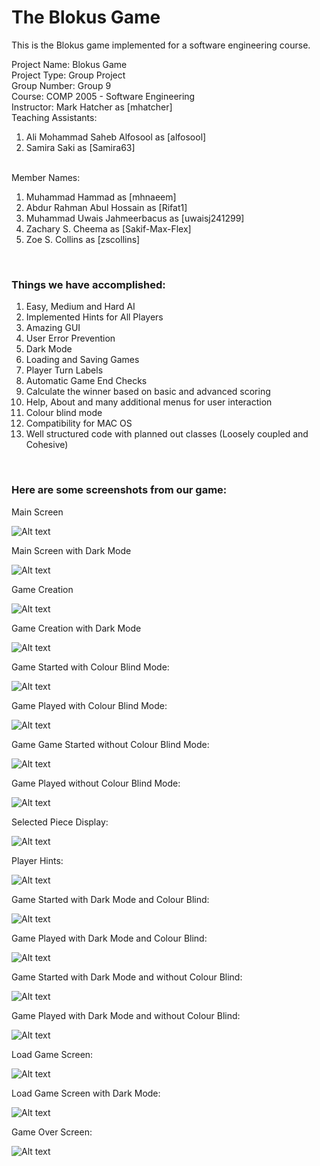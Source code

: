 <h1>The Blokus Game</h1>

This is the Blokus game implemented for a software engineering course. 


Project Name: Blokus Game </br>
Project Type: Group Project </br>
Group Number: Group 9 </br>
Course: COMP 2005 - Software Engineering </br>
Instructor: Mark Hatcher as [mhatcher] </br>
Teaching Assistants: </br>
<ol>
  <li>Ali Mohammad Saheb Alfosool as [alfosool] </li>
  <li>Samira Saki as [Samira63] </li>
</ol>
<br>
Member Names:
<ol>
  <li>Muhammad Hammad as [mhnaeem]</li>
  <li>Abdur Rahman Abul Hossain as [Rifat1]</li>
  <li>Muhammad Uwais Jahmeerbacus as [uwaisj241299]</li>
  <li>Zachary S. Cheema as [Sakif-Max-Flex]</li>
  <li>Zoe S. Collins as [zscollins]</li>	
</ol>
<br>
<h3>Things we have accomplished:</h3>
<ol>
  <li>Easy, Medium and Hard AI</li>
  <li>Implemented Hints for All Players</li>
  <li>Amazing GUI</li>
  <li>User Error Prevention</li>
  <li>Dark Mode</li>
  <li>Loading and Saving Games</li>
  <li>Player Turn Labels</li>
  <li>Automatic Game End Checks</li>
  <li>Calculate the winner based on basic and advanced scoring</li>
  <li>Help, About and many additional menus for user interaction</li>
  <li>Colour blind mode</li>
  <li>Compatibility for MAC OS</li>
  <li>Well structured code with planned out classes (Loosely coupled and Cohesive)</li>
</ol>

<br>

<h3>Here are some screenshots from our game:</h3>

<p>Main Screen</p>

![Alt text](Screenshots/MainScreenWithOutDarkMode.PNG?raw=true "MainScreenWithOutDarkMode.PNG")

<p>Main Screen with Dark Mode</p>

![Alt text](Screenshots/MainScreenWithDarkMode.PNG?raw=true "MainScreenWithDarkMode.PNG")

<p>Game Creation</p>

![Alt text](Screenshots/GameCreationWithOutDarkMode.PNG?raw=true "GameCreationWithOutDarkMode.PNG")

<p>Game Creation with Dark Mode</p>

![Alt text](Screenshots/GameCreationWithDarkMode.PNG?raw=true "GameCreationWithOutDarkMode.PNG")

<p>Game Started with Colour Blind Mode:</p>

![Alt text](Screenshots/StartedGameWithColourBlind.PNG?raw=true "StartedGameWithColourBlind.PNG")

<p>Game Played with Colour Blind Mode:</p>

![Alt text](Screenshots/GamePlayedWithColourBlind.PNG?raw=true "GamePlayedWithColourBlind.PNG")

<p>Game Game Started without Colour Blind Mode:</p>

![Alt text](Screenshots/GameStartedWithOutColourBlind.PNG?raw=true "GameStartedWithOutColourBlind.PNG")

<p>Game Played without Colour Blind Mode:</p>

![Alt text](Screenshots/GamePlayedWithOutColourBlind.PNG?raw=true "GamePlayedWithOutColourBlind.PNG")

<p>Selected Piece Display:</p>

![Alt text](Screenshots/SelectedPieceWindow.PNG?raw=true "SelectedPieceWindow.PNG")

<p>Player Hints:</p>

![Alt text](Screenshots/PlayerHint.PNG?raw=true "PlayerHint.PNG")

<p>Game Started with Dark Mode and Colour Blind:</p>

![Alt text](Screenshots/GameStartedWithDarkModeAndColourBlind.PNG?raw=true "GameStartedWithDarkModeAndColourBlind.PNG")

<p>Game Played with Dark Mode and Colour Blind:</p>

![Alt text](Screenshots/GamePlayedWithDarkModeAndColourBlind.PNG?raw=true "GamePlayedWithDarkModeAndColourBlind.PNG")

<p>Game Started with Dark Mode and without Colour Blind:</p>

![Alt text](Screenshots/GameStartedWithDarkModeAndWithOutColourBlind.PNG?raw=true "GameStartedWithDarkModeAndColourBlind.PNG")

<p>Game Played with Dark Mode and without Colour Blind:</p>

![Alt text](Screenshots/GamePlayedWithDarkModeAndWithOutColourBlind.PNG?raw=true "GamePlayedWithDarkModeAndColourBlind.PNG")

<p>Load Game Screen:</p>

![Alt text](Screenshots/LoadGameWithOutDarkMode.PNG?raw=true "LoadGameWithOutDarkMode.PNG")

<p>Load Game Screen with Dark Mode:</p>

![Alt text](Screenshots/LoadGameWithDarkMode.PNG?raw=true "LoadGameWithDarkMode.PNG")

<p>Game Over Screen:</p>

![Alt text](Screenshots/GameOverWithOutDarkMode.PNG?raw=true "GameOverWithOutDarkMode.PNG")